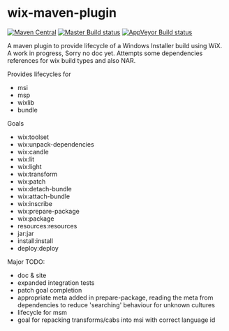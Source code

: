wix-maven-plugin
================

[![Maven Central](https://maven-badges.herokuapp.com/maven-central/com.github.wix-maven/wix-maven-plugin/badge.svg)](https://maven-badges.herokuapp.com/maven-central/com.github.wix-maven/wix-maven-plugin)
[![Master Build status](https://ci.appveyor.com/api/projects/status/0f5noojdp0dhh8xu/branch/master?svg=true)](https://ci.appveyor.com/project/GregDomjan/wix-maven-plugin/branch/master)
[![AppVeyor Build status](https://ci.appveyor.com/api/projects/status/0f5noojdp0dhh8xu?svg=true)](https://ci.appveyor.com/project/GregDomjan/wix-maven-plugin)

A maven plugin to provide lifecycle of a Windows Installer build using WiX.
A work in progress, Sorry no doc yet.
Attempts some dependencies references for wix build types and also NAR.

Provides lifecycles for 
 * msi
 * msp
 * wixlib
 * bundle

Goals
 * wix:toolset
 * wix:unpack-dependencies
 * wix:candle
 * wix:lit
 * wix:light
 * wix:transform
 * wix:patch
 * wix:detach-bundle
 * wix:attach-bundle
 * wix:inscribe
 * wix:prepare-package
 * wix:package
 * resources:resources
 * jar:jar
 * install:install
 * deploy:deploy

Major TODO:
 * doc & site
 * expanded integration tests
 * patch goal completion
 * appropriate meta added in prepare-package, reading the meta from dependencies to reduce 'searching' behaviour for unknown cultures
 * lifecycle for msm 
 * goal for repacking transforms/cabs into msi with correct language id

